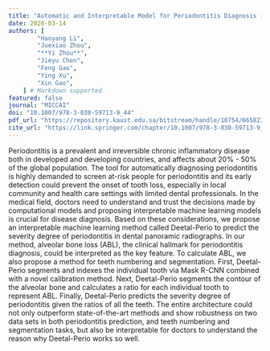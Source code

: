 ```yaml
---
title: "Automatic and Interpretable Model for Periodontitis Diagnosis in Panoramic Radiographs"
date: 2020-03-14
authors: [
        "Haoyang Li",
        "Juexiao Zhou",
        "**Yi Zhou**",
        "Jieyu Chen",
        "Feng Gao",
        "Ying Xu",
        "Xin Gao",
    ] # Markdown supported
featured: false
journal: "MICCAI"
doi: "10.1007/978-3-030-59713-9_44"
pdf_url: "https://repository.kaust.edu.sa/bitstream/handle/10754/665823/Li2020_Chapter_AutomaticAndInterpretableModel.pdf"
cite_url: "https://link.springer.com/chapter/10.1007/978-3-030-59713-9_44#citeas"
---
```


Periodontitis is a prevalent and irreversible chronic inflammatory disease both in developed and developing countries, and affects about 20% - 50% of the global population. The tool for automatically diagnosing periodontitis is highly demanded to screen at-risk people for periodontitis and its early detection could prevent the onset of tooth loss, especially in local community and health care settings with limited dental professionals. In the medical field, doctors need to understand and trust the decisions made by computational models and proposing interpretable machine learning models is crucial for disease diagnosis. Based on these considerations, we propose an interpretable machine learning method called Deetal-Perio to predict the severity degree of periodontitis in dental panoramic radiographs. In our method, alveolar bone loss (ABL), the clinical hallmark for periodontitis diagnosis, could be interpreted as the key feature. To calculate ABL, we also propose a method for teeth numbering and segmentation. First, Deetal-Perio segments and indexes the individual tooth via Mask R-CNN combined with a novel calibration method. Next, Deetal-Perio segments the contour of the alveolar bone and calculates a ratio for each individual tooth to represent ABL. Finally, Deetal-Perio predicts the severity degree of periodontitis given the ratios of all the teeth. The entire architecture could not only outperform state-of-the-art methods and show robustness on two data sets in both periodontitis prediction, and teeth numbering and segmentation tasks, but also be interpretable for doctors to understand the reason why Deetal-Perio works so well.
